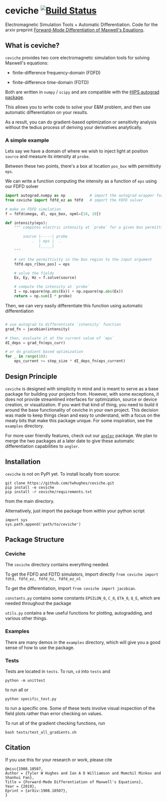 # ceviche [![Build Status](https://travis-ci.com/twhughes/ceviche.svg?token=ZCPktA3Ki2eYVXYnfbrz&branch=master)](https://travis-ci.com/twhughes/ceviche)

Electromagnetic Simulation Tools + Automatic Differentiation.  Code for the arxiv preprint [Forward-Mode Differentiation of Maxwell's Equations](https://arxiv.org/abs/1908.10507).

## What is ceviche?

`ceviche` provides two core electromagnetic simulation tools for solving Maxwell's equations:

- finite-difference frequency-domain (FDFD)

- finite-difference time-domain (FDTD)

Both are written in `numpy` / `scipy` and are compatible with the [HIPS autograd package](https://github.com/HIPS/autograd).

This allows you to write code to solve your E&M problem, and then use automatic differentiation on your results.

As a result, you can do gradient-based optimization or sensitivity analysis without the tedius process of deriving your derivatives analytically.

### A simple example

Lets say we have a domain of where we wish to inject light at position `source` and measure its intensity at `probe`.

Between these two points, there's a box at location `pos_box` with permittivity `eps`.

We can write a function computing the intensity as a function of `eps` using our FDFD solver

```python
import autograd.numpy as np           # import the autograd wrapper for numpy
from ceviche import fdfd_ez as fdfd   # import the FDFD solver

# make an FDFD simulation
f = fdfd(omega, dl, eps_box, npml=[10, 10])

def intensity(eps):
    """ computes electric intensity at `probe` for a given box permittivity of `eps`

        source |-----| probe
            .  | eps |  .
               |_____|
    """

    # set the permittivity in the box region to the input argument
    fdfd.eps_r[box_pos] = eps

    # solve the fields
    Ex, Ey, Hz = f.solve(source)

    # compute the intensity at `probe`
    I = np.square(np.abs(Ex)) + np.square(np.abs(Ex))
    return = np.sum(I * probe)
```

Then, we can very easily differentiate this function using automatic differentiation

```python

# use autograd to differentiate `intensity` function
grad_fn = jacobian(intensity)

# then, evaluate it at the current value of `eps`
dI_deps = grad_fn(eps_curr)

# or do gradient based optimization
for _ in range(10):
    eps_current += step_size * dI_deps_fn(eps_current)
```

## Design Principle

`ceviche` is designed with simplicity in mind and is meant to serve as a base package for building your projects from.  However, with some exceptions, it does not provide streamlined interfaces for optimization, source or device creation, or visualization.  If you want that kind of thing, you need to build it around the base functionality of ceviche in your own project.  This decision was made to keep things clean and easy to understand, with a focus on the meaty bits that make this package unique.  For some inspiration, see the `examples` directory.  


For more user friendly features, check out our [`angler`](https://github.com/fancompute/angler) package.  We plan to merge the two packages at a later date to give these automatic differentiation capabilities to `angler`.

## Installation

`ceviche` is not on PyPI yet.
To install locally from source:

    git clone https://github.com/twhughes/ceviche.git
    pip install -e ceviche
    pip install -r ceviche/requirements.txt

from the main directory.

Alternatively, just import the package from within your python script

    import sys
    sys.path.append('path/to/ceviche')

## Package Structure

### Ceviche

The `ceviche` directory contains everything needed.

To get the FDFD and FDTD simulators, import directly `from ceviche import fdtd, fdfd_ez, fdfd_hz, fdfd_ez_nl`

To get the differentiation, import `from ceviche import jacobian`.

`constants.py` contains some constants `EPSILON_0`, `C_0`, `ETA_0`, `Q_E`, which are needed throughout the package

`utils.py` contains a few useful functions for plotting, autogradding, and various other things.

### Examples

There are many demos in the `examples` directory, which will give you a good sense of how to use the package.

### Tests

Tests are located in `tests`.  To run, `cd` into `tests` and

    python -m unittest

to run all or

    python specific_test.py

to run a specific one.  Some of these tests involve visual inspection of the field plots rather than error checking on values.

To run all of the gradient checking functions, run 

    bash tests/test_all_gradients.sh

## Citation

If you use this for your research or work, please cite

    @misc{1908.10507,
    Author = {Tyler W Hughes and Ian A D Williamson and Momchil Minkov and Shanhui Fan},
    Title = {Forward-Mode Differentiation of Maxwell's Equations},
    Year = {2019},
    Eprint = {arXiv:1908.10507},
    }
